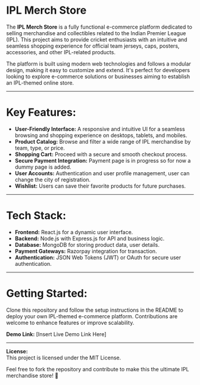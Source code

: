 # IPL Merch Store



The **IPL Merch Store** is a fully functional e-commerce platform dedicated to selling merchandise and collectibles related to the Indian Premier League (IPL). This project aims to provide cricket enthusiasts with an intuitive and seamless shopping experience for official team jerseys, caps, posters, accessories, and other IPL-related products.  

The platform is built using modern web technologies and follows a modular design, making it easy to customize and extend. It's perfect for developers looking to explore e-commerce solutions or businesses aiming to establish an IPL-themed online store.  

---

 # Key Features: 
- **User-Friendly Interface:** A responsive and intuitive UI for a seamless browsing and shopping experience on desktops, tablets, and mobiles.  
- **Product Catalog:** Browse and filter a wide range of IPL merchandise by team, type, or price.  
- **Shopping Cart:** Proceed with a secure and smooth checkout process.  
- **Secure Payment Integration:** Payment page is in progress so for now a dummy page is added.  
- **User Accounts:** Authentication and user profile management, user can change the city of registration.  
- **Wishlist:** Users can save their favorite products for future purchases.   

---

# Tech Stack:  
- **Frontend:** React.js for a dynamic user interface.  
- **Backend:** Node.js with Express.js for API and business logic.  
- **Database:** MongoDB for storing product data, user details.  
- **Payment Gateways:** Razorpay integration for transaction.  
- **Authentication:** JSON Web Tokens (JWT) or OAuth for secure user authentication.  

---

# Getting Started:  
Clone this repository and follow the setup instructions in the README to deploy your own IPL-themed e-commerce platform. Contributions are welcome to enhance features or improve scalability.  

**Demo Link:** [Insert Live Demo Link Here]  
 

---

**License:**  
This project is licensed under the MIT License.  

Feel free to fork the repository and contribute to make this the ultimate IPL merchandise store! 🌟
